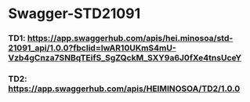 # Swagger-STD21091
### TD1: https://app.swaggerhub.com/apis/hei.minosoa/std-21091_api/1.0.0?fbclid=IwAR10UKmS4mU-Vzb4gCnza7SNBqTEifS_SgZQckM_SXY9a6J0fXe4tnsUceY
### TD2: https://app.swaggerhub.com/apis/HEIMINOSOA/TD2/1.0.0
